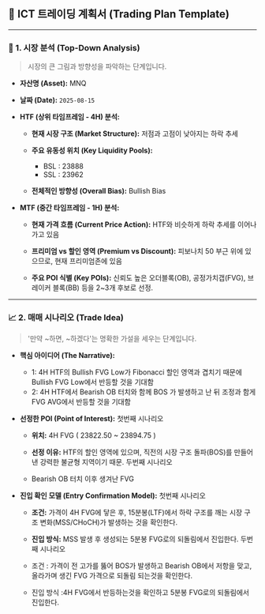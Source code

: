 ## 📝 ICT 트레이딩 계획서 (Trading Plan Template)

---

###  🧭 1. 시장 분석 (Top-Down Analysis)

> 시장의 큰 그림과 방향성을 파악하는 단계입니다.

- **자산명 (Asset):** MNQ
    
- **날짜 (Date):** `2025-08-15`
    
- **HTF (상위 타임프레임 - 4H) 분석:**
    
    - **현재 시장 구조 (Market Structure):** 저점과 고점이 낮아지는 하락 추세
        
    - **주요 유동성 위치 (Key Liquidity Pools):** 
	    - BSL : 23888
	    - SSL : 23962
        
    - **전체적인 방향성 (Overall Bias):** Bullish Bias
        
- **MTF (중간 타임프레임 - 1H) 분석:**
    
    - **현재 가격 흐름 (Current Price Action):** HTF와 비슷하게 하락 추세를 이어나가고 있음
        
    - **프리미엄 vs 할인 영역 (Premium vs Discount):** 피보나치 50 부근 위에 있으므로, 현재 프리미엄존에 있음
        
    - **주요 POI 식별 (Key POIs):** 신뢰도 높은 오더블록(OB), 공정가치갭(FVG), 브레이커 블록(BB) 등을 2~3개 후보로 선정.
        

---

### 📈 2. 매매 시나리오 (Trade Idea)

> '만약 ~하면, ~하겠다'는 명확한 가설을 세우는 단계입니다.

- **핵심 아이디어 (The Narrative):**
    
    - 1: 4H HTF의 Bullish FVG Low가  Fibonacci 할인 영역과 겹치기 때문에 Bullish FVG Low에서 반등할 것을 기대함
    - 2: 4H HTF에서 Bearish OB 터치와 함께 BOS 가 발생하고 난 뒤 조정과 함게 FVG AVG에서 반등할 것을 기대함
        
- **선정한 POI (Point of Interest):**
    첫번째 시나리오
    - **위치:**  4H FVG ( 23822.50 ~ 23894.75 )
        
    - **선정 이유:** HTF의 할인 영역에 있으며, 직전의 시장 구조 돌파(BOS)를 만들어낸 강력한 불균형 지역이기 때문.
	두번째 시나리오
	- Bearish OB 터치 이후 생겨난 FVG
        
- **진입 확인 모델 (Entry Confirmation Model):**
    첫번째 시나리오
    - **조건:** 가격이 4H FVG에 닿은 후, 15분봉(LTF)에서 하락 구조를 깨는 시장 구조 변화(MSS/CHoCH)가 발생하는 것을 확인한다.
        
    - **진입 방식:** MSS 발생 후 생성되는 5분봉 FVG로의 되돌림에서 진입한다.
	두번째 시나리오
	- 조건 : 가격이 전 고가를 뚫어 BOS가 발생하고 Bearish OB에서 저항을 맞고, 올라가며 생긴 FVG 가격으로 되돌림 되는것을 확인한다.
	- 진입 방식 :4H FVG에서 반등하는것을 확인하고 5분봉 FVG로의 되돌림에서 진입한다.